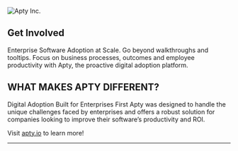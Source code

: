![Apty Inc.](https://www.apty.io/hubfs/Apty%202019/Images/Apty-logo.png) 

## Get Involved

Enterprise Software Adoption at Scale. 
Go beyond walkthroughs and tooltips. Focus on business processes, outcomes and employee productivity with Apty, the proactive digital adoption platform.

## WHAT MAKES APTY DIFFERENT?

Digital Adoption Built for Enterprises First
Apty was designed to handle the unique challenges faced by enterprises and offers a robust solution for companies looking to improve their software’s productivity and ROI.

Visit [apty.io](https://apty.io) to learn more!

---